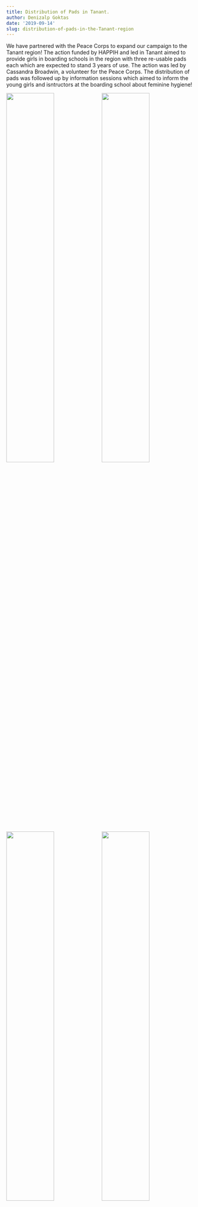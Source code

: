```yaml
---
title: Distribution of Pads in Tanant.
author: Denizalp Goktas
date: '2019-09-14'
slug: distribution-of-pads-in-the-Tanant-region
---
```




We have partnered with the Peace Corps to expand our campaign to the Tanant region! The action funded by HAPPIH and led in Tanant aimed to provide girls in boarding schools in the region with three re-usable pads each which are expected to stand 3 years of use. The action was led by Cassandra Broadwin, a volunteer for the Peace Corps. The distribution of pads was followed up by information sessions which aimed to inform the young girls and isntructors at the boarding school about feminine hygiene!



<img src="../../../../../img/blog/action32.jpg" alt=" " style="float:right; width:50%">

<img src="../../../../../img/blog/action33.jpg" alt=" " style="float:right;width:50%">

<img src="../../../../../img/blog/action34.jpg" alt=" " style="float:right; width:50%">

<img src="../../../../../img/blog/action31.jpg" alt=" " style="float:right;width:50%">